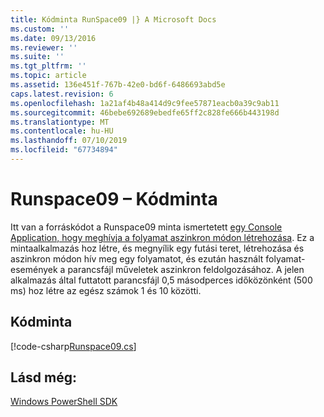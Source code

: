 ```yaml
---
title: Kódminta RunSpace09 |} A Microsoft Docs
ms.custom: ''
ms.date: 09/13/2016
ms.reviewer: ''
ms.suite: ''
ms.tgt_pltfrm: ''
ms.topic: article
ms.assetid: 136e451f-767b-42e0-bd6f-6486693abd5e
caps.latest.revision: 6
ms.openlocfilehash: 1a21af4b48a414d9c9fee57871eacb0a39c9ab11
ms.sourcegitcommit: 46bebe692689ebedfe65ff2c828fe666b443198d
ms.translationtype: MT
ms.contentlocale: hu-HU
ms.lasthandoff: 07/10/2019
ms.locfileid: "67734894"
---
```

# <a name="runspace09-code-sample"></a>Runspace09 – Kódminta

Itt van a forráskódot a Runspace09 minta ismertetett [egy Console Application, hogy meghívja a folyamat aszinkron módon létrehozása](https://msdn.microsoft.com/en-us/198c1c94-2a06-457e-93ce-c0d910618e47). Ez a mintaalkalmazás hoz létre, és megnyílik egy futási teret, létrehozása és aszinkron módon hív meg egy folyamatot, és ezután használt folyamat-események a parancsfájl műveletek aszinkron feldolgozásához. A jelen alkalmazás által futtatott parancsfájl 0,5 másodperces időközönként (500 ms) hoz létre az egész számok 1 és 10 közötti.

## <a name="code-sample"></a>Kódminta

[!code-csharp[Runspace09.cs](../../powershell-sdk-samples/SDK-2.0/csharp/Runspace09/Runspace09.cs#L11-L113 "Runspace09.cs")]

## <a name="see-also"></a>Lásd még:

[Windows PowerShell SDK](../windows-powershell-reference.md)